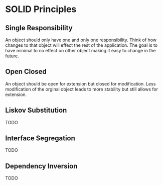 # SOLID Principles

## **S**ingle Responsibility

An object should only have one and only one responsibility. Think of how changes to that object will effect the rest of the application. The goal is to have minimal to no effect on other object making it easy to change in the future.

## **O**pen Closed

An object should be open for extension but closed for modification. Less modification of the orginal object leads to more stability but still allows for extension.

## **L**iskov Substitution

TODO

## **I**nterface Segregation

TODO

## **D**ependency Inversion

TODO
